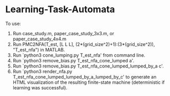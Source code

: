# Learning-Task-Automata

To use:
1. Run case_study.m, paper_case_study_3x3.m, or paper_case_study_4x4.m
2. Run PMC2NFA(T_est, [L L L], (2*(grid_size^2)+1):(3*(grid_size^2)), "T_est_nfa") in MATLAB.
3. Run `python3 cone_lumping.py T_est_nfa' from command line.
4. Run `python3 remove_bias.py T_est_nfa_cone_lumped a'.
5. Run `python3 remove_bias.py T_est_nfa_cone_lumped_lumped_by_a c'.
6. Run `python3 render_nfa.py T_est_nfa_cone_lumped_lumped_by_a_lumped_by_c' to generate an HTML visualization of the resulting finite-state machine (deterministic if learning was successful).
